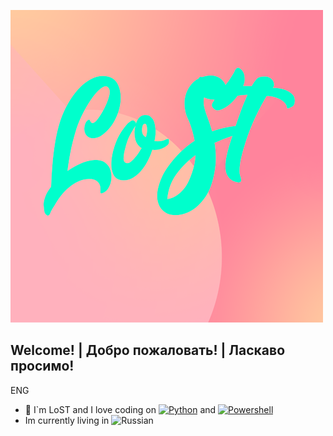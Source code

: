 ![Header](https://github.com/LoST202/LoST202/blob/main/img/ffff.png)
## Welcome! | Добро пожаловать! | Ласкаво просимо!

ENG

- 🤔 I`m LoST and I love coding on [![Python](https://img.shields.io/badge/-Python-090909?style=for-the-badge&logo=python&)](https://www.python.org) and [![Powershell](https://img.shields.io/badge/-Python-090909?style=for-the-badge&logo=powershell&)](https://docs.microsoft.com/ru-ru/powershell/)
- Im currently living in ![Russian](https://img.shields.io/badge/-Russian-090909?style=for-the-badge&logo=https://w-dog.ru/wallpapers/15/10/528066524221206/flag-rossiya-trikolor-belyj-sinij-krasnyj-sila-moshh-putin.jpgn&)
<!--
**LoST202/LoST202** is a ✨ _special_ ✨ repository because its `README.md` (this file) appears on your GitHub profile.

Here are some ideas to get you started:

- 🔭 I’m currently working on ...
- 🌱 I’m currently learning ...
- 👯 I’m looking to collaborate on ...
- 🤔 I’m looking for help with ...
- 💬 Ask me about ...
- 📫 How to reach me: ...
- 😄 Pronouns: ...
- ⚡ Fun fact: ...
-->
